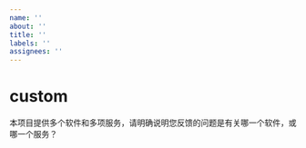 ```yaml
---
name: ''
about: ''
title: ''
labels: ''
assignees: ''
---
```


# custom

本项目提供多个软件和多项服务，请明确说明您反馈的问题是有关哪一个软件，或哪一个服务？

